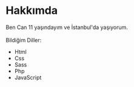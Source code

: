 # Hakkımda
 Ben Can 11 yaşındayım ve İstanbul'da yaşıyorum.
<br>
<br>
 Bildiğim Diller:
<br>
 - Html <br>
 - Css <br>
 - Sass <br>
 - Php <br>
 - JavaScript <br>
